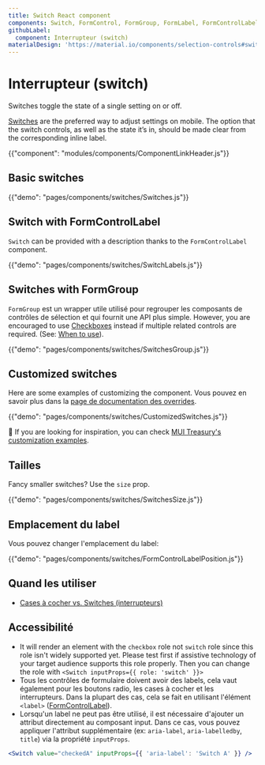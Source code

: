 ```yaml
---
title: Switch React component
components: Switch, FormControl, FormGroup, FormLabel, FormControlLabel
githubLabel:
  component: Interrupteur (switch)
materialDesign: 'https://material.io/components/selection-controls#switches'
---
```


# Interrupteur (switch)

<p class="description">Switches toggle the state of a single setting on or off.</p>

[Switches](https://material.io/design/components/selection-controls.html#switches) are the preferred way to adjust settings on mobile. The option that the switch controls, as well as the state it’s in, should be made clear from the corresponding inline label.

{{"component": "modules/components/ComponentLinkHeader.js"}}

## Basic switches

{{"demo": "pages/components/switches/Switches.js"}}

## Switch with FormControlLabel

`Switch` can be provided with a description thanks to the `FormControlLabel` component.

{{"demo": "pages/components/switches/SwitchLabels.js"}}

## Switches with FormGroup

`FormGroup` est un wrapper utile utilisé pour regrouper les composants de contrôles de sélection et qui fournit une API plus simple. However, you are encouraged to use [Checkboxes](/components/checkboxes/) instead if multiple related controls are required. (See: [When to use](#when-to-use)).

{{"demo": "pages/components/switches/SwitchesGroup.js"}}

## Customized switches

Here are some examples of customizing the component. Vous pouvez en savoir plus dans la [page de documentation des overrides](/customization/components/).

{{"demo": "pages/components/switches/CustomizedSwitches.js"}}

🎨 If you are looking for inspiration, you can check [MUI Treasury's customization examples](https://mui-treasury.com/styles/switch).

## Tailles

Fancy smaller switches? Use the `size` prop.

{{"demo": "pages/components/switches/SwitchesSize.js"}}

## Emplacement du label

Vous pouvez changer l'emplacement du label:

{{"demo": "pages/components/switches/FormControlLabelPosition.js"}}

## Quand les utiliser

- [Cases à cocher vs. Switches (interrupteurs)](https://uxplanet.org/checkbox-vs-toggle-switch-7fc6e83f10b8)

## Accessibilité

- It will render an element with the `checkbox` role not `switch` role since this role isn't widely supported yet. Please test first if assistive technology of your target audience supports this role properly. Then you can change the role with `<Switch inputProps={{ role: 'switch' }}>`
- Tous les contrôles de formulaire doivent avoir des labels, cela vaut également pour les boutons radio, les cases à cocher et les interrupteurs. Dans la plupart des cas, cela se fait en utilisant l'élément `<label>` ([FormControlLabel](/api/form-control-label/)).
- Lorsqu'un label ne peut pas être utilisé, il est nécessaire d'ajouter un attribut directement au composant input. Dans ce cas, vous pouvez appliquer l'attribut supplémentaire (ex: `aria-label`, `aria-labelledby`, `title`) via la propriété `inputProps`.

```jsx
<Switch value="checkedA" inputProps={{ 'aria-label': 'Switch A' }} />
```
